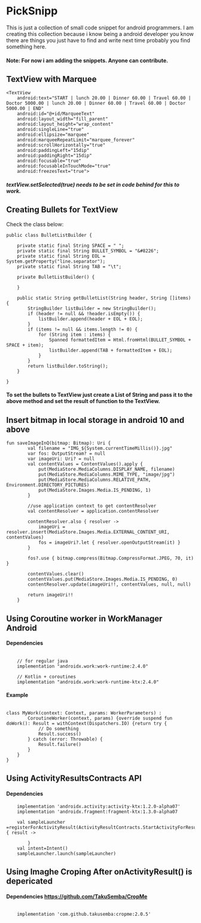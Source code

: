# PickSnipp
This is just a collection of small code snippet for android programmers. I am creating this collection because i know being a android developer you know there are things you just have to find and write next time probably you find something here. 

#### Note: For now i am adding the snippets. Anyone can contribute.

## TextView with Marquee 
```
<TextView
    android:text="START | lunch 20.00 | Dinner 60.00 | Travel 60.00 | Doctor 5000.00 | lunch 20.00 | Dinner 60.00 | Travel 60.00 | Doctor 5000.00 | END"
    android:id="@+id/MarqueeText" 
    android:layout_width="fill_parent"
    android:layout_height="wrap_content" 
    android:singleLine="true"
    android:ellipsize="marquee" 
    android:marqueeRepeatLimit="marquee_forever"
    android:scrollHorizontally="true" 
    android:paddingLeft="15dip" 
    android:paddingRight="15dip" 
    android:focusable="true" 
    android:focusableInTouchMode="true" 
    android:freezesText="true">
```
##### textView.setSelected(true) needs to be set in code behind for this to work.


## Creating Bullets for TextView

Check the class below:

```
public class BulletListBuilder {

    private static final String SPACE = " ";
    private static final String BULLET_SYMBOL = "&#8226";
    private static final String EOL = System.getProperty("line.separator");
    private static final String TAB = "\t";

    private BulletListBuilder() {

    }

    public static String getBulletList(String header, String []items) {
        StringBuilder listBuilder = new StringBuilder();
        if (header != null && !header.isEmpty()) {
            listBuilder.append(header + EOL + EOL);
        }
        if (items != null && items.length != 0) {
            for (String item : items) {
                Spanned formattedItem = Html.fromHtml(BULLET_SYMBOL + SPACE + item);
                listBuilder.append(TAB + formattedItem + EOL);
            }
        }
        return listBuilder.toString();
    }

}

```
#### To set the bullets to TextView just create a List of String and pass it to the above method and set the result of function to the TextView.

## Insert bitmap in local storage in android 10 and above

``` 
fun saveImageInQ(bitmap: Bitmap): Uri {
        val filename = "IMG_${System.currentTimeMillis()}.jpg"
        var fos: OutputStream? = null
        var imageUri: Uri? = null
        val contentValues = ContentValues().apply {
            put(MediaStore.MediaColumns.DISPLAY_NAME, filename)
            put(MediaStore.MediaColumns.MIME_TYPE, "image/jpg")
            put(MediaStore.MediaColumns.RELATIVE_PATH, Environment.DIRECTORY_PICTURES)
            put(MediaStore.Images.Media.IS_PENDING, 1)
        }

        //use application context to get contentResolver
        val contentResolver = application.contentResolver

        contentResolver.also { resolver ->
            imageUri = resolver.insert(MediaStore.Images.Media.EXTERNAL_CONTENT_URI, contentValues)
            fos = imageUri?.let { resolver.openOutputStream(it) }
        }

        fos?.use { bitmap.compress(Bitmap.CompressFormat.JPEG, 70, it) }

        contentValues.clear()
        contentValues.put(MediaStore.Images.Media.IS_PENDING, 0)
        contentResolver.update(imageUri!!, contentValues, null, null)

        return imageUri!!
    }
```
## Using Coroutine worker in WorkManager Android
#### Dependencies

```
    
    // for regular java
    implementation "androidx.work:work-runtime:2.4.0"

    // Kotlin + coroutines
    implementation "androidx.work:work-runtime-ktx:2.4.0"
```

#### Example

```

class MyWork(context: Context, params: WorkerParameters) :
        CoroutineWorker(context, params) {override suspend fun doWork(): Result = withContext(Dispatchers.IO) {return try {
            // Do something
            Result.success()
        } catch (error: Throwable) {
            Result.failure()
        }
    }
}

```
## Using ActivityResultsContracts API
#### Dependencies

```
    implementation 'androidx.activity:activity-ktx:1.2.0-alpha07'
    implementation 'androidx.fragment:fragment-ktx:1.3.0-alpha07
```

```
    val sampleLauncher =registerForActivityResult(ActivityResultContracts.StartActivityForResult()) { result ->
        
        }
    val intent=Intent()
    sampleLauncher.launch(sampleLauncher)
```

## Using Imaghe Croping After onActivityResult() is depericated
#### Dependencies https://github.com/TakuSemba/CropMe

```

    implementation 'com.github.takusemba:cropme:2.0.5'

```

